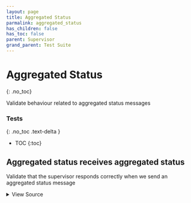 ```yaml
---
layout: page
title: Aggregated Status
parmalink: aggregated_status
has_children: false
has_toc: false
parent: Supervisor
grand_parent: Test Suite
---
```


# Aggregated Status
{: .no_toc}

Validate behaviour related to aggregated status messages

### Tests
{: .no_toc .text-delta }

- TOC
{:toc}

## Aggregated status receives aggregated status

Validate that the supervisor responds correctly when we send an aggregated status message

<details markdown="block">
  <summary>
     View Source
  </summary>
```ruby
Validator::Supervisor.connected do |task,site,supervisor_proxy|
  component = site.find_component Validator.get_config('main_component')
  # setting ':collect' will cause set_aggregated_status() to wait for the
  # outgoing aggregated status is acknowledged
  component.set_aggregated_status :high_priority_alarm, collect!: {
    timeout: Validator.get_config('timeouts','acknowledgement'),
    num: 1
  }
end
```
</details>


